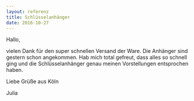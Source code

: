 ```yaml
---
layout: referenz
title: Schlüsselanhänger
date: 2016-10-27
---
```


Hallo, 

vielen Dank für den super schnellen Versand der Ware. 
Die Anhänger sind gestern schon angekommen. 
Hab mich total gefreut, 
dass alles so schnell ging und die Schlüsselanhänger genau meinen Vorstellungen entsprochen haben. 

Liebe Grüße aus Köln 

Julia